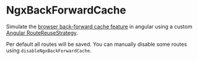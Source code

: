 # NgxBackForwardCache

Simulate the [browser back-forward cache feature](https://web.dev/bfcache/) in angular using a custom [Angular RouteReuseStrategy](https://angular.io/api/router/RouteReuseStrategy).

Per default all routes will be saved.
You can manually disable some routes using `disableNgxBackForwardCache`.
